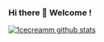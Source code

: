 ### Hi there 👋 Welcome !

[![1cecreamm github stats](https://github-readme-stats.vercel.app/api?username=1cecreamm)](https://github.com/1cecreamm)

<!--
**1cecreamm/1cecreamm** is a ✨ _special_ ✨ repository because its `README.md` (this file) appears on your GitHub profile.

Here are some ideas to get you started:

- 🏠 I'm live in Indonesia
- 💻 I’m currently working on Android Developing
- 🌱 I’m currently learning All Programming Language
- 🤔 I’m looking for help with Google
- 📫 How to reach me: [Telegram](https://t.me/iicecreamm) or [Instagram](https://www.instagram.com/icecreamysjp)
- 😄 Fun fact: Always Sleepy
